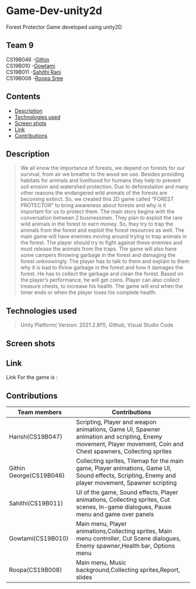# Game-Dev-unity2d
Forest Protector Game developed using unity2D
## Team 9
CS19B046 -<a href="https://github.com/GithinGeorge2k1" target="_blank">Githin</a>\
CS19B010 -<a href="https://github.com/CS19B010Gowtami" target="_blank">Gowtami</a>\
CS19B011 -<a href="https://github.com/SahithiRani" target="_blank">Sahithi Rani</a>\
CS19B008 -<a href="https://github.com/roopasree123" target="_blank">Roopa Sree</a>
## Contents
- [Description](#description)
- [Technologies used](#technologies-used)
- [Screen shots](#screen-shots)
- [Link](#link)
- [Contributions](#contributions)
## Description
>We all know the importance of forests, we depend on forests for our survival, from air we breathe to the wood we use. Besides providing habitats for animals and livelihood for humans they help to prevent soil erosion and watershed protection. Due to deforestation and many other reasons the endangered wild animals of the forests are becoming extinct. So, we created this 2D game called “FOREST PROTECTOR” to bring awareness about forests and why is it important for us to protect them. The main story begins with the conversation between 2 businessmen. They plan to exploit the rare wild animals in the forest to earn money. So, they try to trap the animals from the forest and exploit the forest resources as well.
	The main game will have enemies moving around trying to trap animals in the forest. The player should try to fight against these enemies and must release the animals from the traps. The game will also have some campers throwing garbage in the forest and damaging the forest unknowingly. The player has to talk to them and explain to them why it is bad to throw garbage in the forest and how it damages the forest. He has to collect the garbage and clean the forest. Based on the player’s performance, he will get coins. Player can also collect treasure chests, to increase his health. The game will end when the timer ends or when the player loses his complete health.
## Technologies used
>Unity Platform( Version: 2021.2.8f1), Github, Visual Studio Code
## Screen shots
<!-- <p>
    <img src="screenshots/sc1.png" height="500" width="1820"><br>
    <img src="screenshots/sc1" height="400" width="1320"><br>
    <img src="assets/Info_enable.png" height="400" width="1320"><br>
    <img src="assets/Info_disable.png" height="400" width="1320"><br>
</p> -->
## Link
Link For the game is :
## Contributions
Team members    | Contributions
--- | --- 
Harish(CS19B047) | Scripting, Player and weapon animations, Game UI, Spawner animation and scripting, Enemy movement, Player movement, Coin and Chest spawners, Collecting sprites 
Githin George(CS19B046)  | Collecting sprites, Tilemap for the main game, Player animations, Game UI, Sound effects, Scripting, Enemy and player movement, Spawner scripting
Sahithi(CS19B011) | UI of the game, Sound effects, Player animations, Collecting sprites, Cut scenes, In-game dialogues, Pause menu and game over panels
Gowtami(CS19B010) | Main menu, Player animations,Collecting sprites, Main menu controller, Cut Scene dialogues, Enemy spawner,Health bar, Options menu
Roopa(CS19B008) | Main menu, Music background,Collecting sprites,Report, slides


